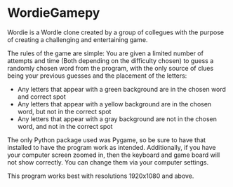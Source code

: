 # WordieGamepy

  Wordie is a Wordle clone created by a group of collegues with the purpose of creating a challenging and entertaining game.
  
The rules of the game are simple:
  You are given a limited number of attempts and time (Both depending on the difficulty chosen) to guess a randomly chosen word from
the program, with the only source of clues being your previous guesses and the placement of the letters:
  - Any letters that appear with a green background are in the chosen word and correct spot
  - Any letters that appear with a yellow background are in the chosen word, but not in the correct spot
  - Any letters that appear with a gray background are not in the chosen word, and not in the correct spot
 
  The only Python package used was Pygame, so be sure to have that installed to have the program work as intended. Additionally, 
if you have your computer screen zoomed in, then the keyboard and game board will not show correctly. You can change them via your computer settings.

  This program works best with resolutions 1920x1080 and above.
